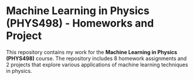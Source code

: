 # Machine Learning in Physics (PHYS498) - Homeworks and Project

This repository contains my work for the **Machine Learning in Physics (PHYS498)** course. The repository includes 8 homework assignments and 2 projects that explore various applications of machine learning techniques in physics.
